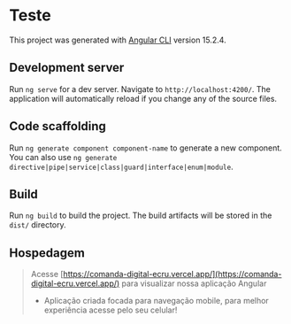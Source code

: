 # Teste

This project was generated with [Angular CLI](https://github.com/angular/angular-cli) version 15.2.4.

## Development server

Run `ng serve` for a dev server. Navigate to `http://localhost:4200/`. The application will automatically reload if you change any of the source files.

## Code scaffolding

Run `ng generate component component-name` to generate a new component. You can also use `ng generate directive|pipe|service|class|guard|interface|enum|module`.

## Build

Run `ng build` to build the project. The build artifacts will be stored in the `dist/` directory.

## Hospedagem

> Acesse [https://comanda-digital-ecru.vercel.app/](https://comanda-digital-ecru.vercel.app/) para visualizar nossa aplicação Angular
> - Aplicação criada focada para navegação mobile, para melhor experiência acesse pelo seu celular!
